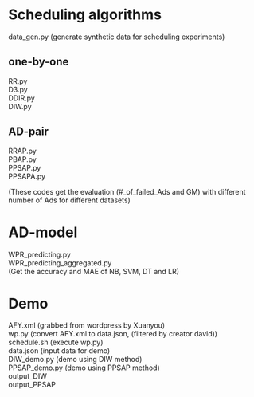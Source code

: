# Scheduling algorithms
data_gen.py (generate synthetic data for scheduling experiments)  
## one-by-one
RR.py  
D3.py  
DDIR.py  
DIW.py  

## AD-pair
RRAP.py  
PBAP.py  
PPSAP.py  
PPSAPA.py  
  
(These codes get the evaluation (#_of_failed_Ads and GM) with different number of Ads for different datasets)

# AD-model
WPR_predicting.py  
WPR_predicting_aggregated.py  
(Get the accuracy and MAE of NB, SVM, DT and LR)

# Demo
AFY.xml (grabbed from wordpress by Xuanyou)    
wp.py (convert AFY.xml to data.json, (filtered by creator david))  
schedule.sh (execute wp.py)    
data.json (input data for demo)  
DIW_demo.py (demo using DIW method)  
PPSAP_demo.py (demo using PPSAP method)   
output_DIW   
output_PPSAP  
